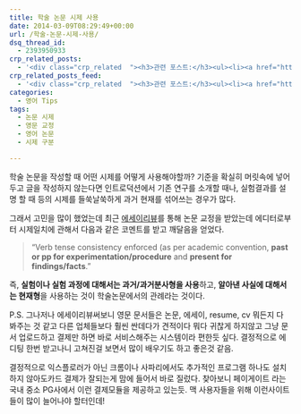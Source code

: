 ```yaml
---
title: 학술 논문 시제 사용
date: 2014-03-09T08:29:49+00:00
url: /학술-논문-시제-사용/
dsq_thread_id:
  - 2393950933
crp_related_posts:
  - '<div class="crp_related  "><h3>관련 포스트:</h3><ul><li><a href="https://www.letmecompile.com/shotcut-linux-server-video-generation/"     class="post-753"><span class="crp_title">Shotcut을 이용하여 리눅스 서버에서 템플릿 기반의 동영상 만들기</span></a></li><li><a href="https://www.letmecompile.com/redis-cluster-sentinel-overview/"     class="post-770"><span class="crp_title">레디스 클러스터, 센티넬 구성 및 동작 방식</span></a></li><li><a href="https://www.letmecompile.com/steemit-font-changer/"     class="post-717"><span class="crp_title">스팀잇 폰트체인저 - 한글 폰트 최적화로 스팀잇 포스트의 가독성을 향상시키기</span></a></li><li><a href="https://www.letmecompile.com/mac-app-recommendation-for-developer/"     class="post-836"><span class="crp_title">개발자를 위한 필수 맥 앱(Mac App) 10선</span></a></li><li><a href="https://www.letmecompile.com/swift-closure-vs-objective-c-block/"     class="post-704"><span class="crp_title">Swift Closure vs. Objective-C Block 차이점 비교 분석</span></a></li></ul><div class="crp_clear"></div></div>'
crp_related_posts_feed:
  - '<div class="crp_related  "><h3>관련 포스트:</h3><ul><li><a href="https://www.letmecompile.com/shotcut-linux-server-video-generation/"     class="post-753"><span class="crp_title">Shotcut을 이용하여 리눅스 서버에서 템플릿 기반의 동영상 만들기</span></a></li><li><a href="https://www.letmecompile.com/redis-cluster-sentinel-overview/"     class="post-770"><span class="crp_title">레디스 클러스터, 센티넬 구성 및 동작 방식</span></a></li><li><a href="https://www.letmecompile.com/steemit-font-changer/"     class="post-717"><span class="crp_title">스팀잇 폰트체인저 - 한글 폰트 최적화로 스팀잇 포스트의 가독성을 향상시키기</span></a></li><li><a href="https://www.letmecompile.com/mac-app-recommendation-for-developer/"     class="post-836"><span class="crp_title">개발자를 위한 필수 맥 앱(Mac App) 10선</span></a></li><li><a href="https://www.letmecompile.com/swift-closure-vs-objective-c-block/"     class="post-704"><span class="crp_title">Swift Closure vs. Objective-C Block 차이점 비교 분석</span></a></li></ul><div class="crp_clear"></div></div>'
categories:
  - 영어 Tips
tags:
  - 논문 시제
  - 영문 교정
  - 영어 논문
  - 시제 구분

---
```

학술 논문을 작성할 때 어떤 시제를 어떻게 사용해야할까? 기준을 확실히 머릿속에 넣어두고 글을 작성하지 않는다면 인트로덕션에서 기존 연구를 소개할 때나, 실험결과를 설명 할 때 등의 시제를 들쑥날쑥하게 과거 현재를 섞어쓰는 경우가 많다.

그래서 고민을 많이 했었는데 최근 [에세이리뷰][1]를 통해 논문 교정을 받았는데 에디터로부터 시제일치에 관해서 다음과 같은 코멘트를 받고 깨달음을 얻었다.

> &#8220;Verb tense consistency enforced (as per academic convention, **past or pp for experimentation/procedure** and **present for findings/facts**.&#8221;

즉, **실험이나 실험 과정에 대해서는 과거/과거분사형을 사용**하고, **알아낸 사실에 대해서는 현재형**을 사용하는 것이 학술논문에서의 관례라는 것이다.

P.S. 그나저나 에세이리뷰써보니 영문 문서들은 논문, 에세이, resume, cv 뭐든지 다 봐주는 것 같고 다른 업체들보다 훨씬 싼데다가 견적이다 뭐다 귀찮게 하지않고 그냥 문서 업로드하고 결제만 하면 바로 서비스해주는 시스템이라 편한듯 싶다. 결정적으로 에디팅 한번 받고나니 고쳐진걸 보면서 많이 배우기도 하고 좋은것 같음.

결정적으로 익스플로러가 아닌 크롬이나 사파리에서도 추가적인 프로그램 하나도 설치 하지 않아도카드 결제가 잘되는게 맘에 들어서 바로 질렀다. 찾아보니 페이게이트 라는 국내 중소 PG사에서 이런 결제모듈을 제공하고 있는듯. 맥 사용자들을 위해 이런사이트들이 많이 늘어나야 할터인데!

 [1]: http://www.essayreview.co.kr